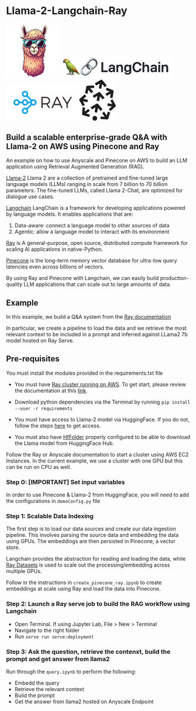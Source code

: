 # Llama-2-Langchain-Ray


<img src="img/llama-logo.png" alt="drawing" width="150"/><img src="img/langchain-logo.png" alt="drawing" width="300"/><img src="img/logo-ray.png" alt="drawing" width="200"/><img src="img/pinecone-logo.png" alt="drawing" width="100"/>


## Build a scalable enterprise-grade Q&A with Llama-2 on AWS using Pinecone and Ray
An example on how to use Anyscale and Pinecone on AWS to build an LLM application using Retrieval Augmented Generation (RAG).

[Llama-2](https://ai.meta.com/llama/) Llama 2 are a collection of pretrained and fine-tuned large language models (LLMs) ranging in scale from 7 billion to 70 billion parameters. The fine-tuned LLMs, called Llama 2-Chat, are optimized for dialogue use cases.

[Langchain](https://python.langchain.com/docs/get_started/introduction) LangChain is a framework for developing applications powered by language models. It enables applications that are:

1. Data-aware: connect a language model to other sources of data
2. Agentic: allow a language model to interact with its environment

[Ray](https://docs.ray.io/en/latest/) is A general-purpose, open source, distributed compute framework for scaling AI applications in native-Python.

[Pinecone](http://pinecone.io) is the long-term memory vector database for ultra-low query latencies even across billions of vectors.

By using Ray and Pinecone with Langchain, we can easily build production-quality LLM applications that can scale out to large amounts of data. 


## Example

In this example, we build a Q&A system from the [Ray documentation](https://docs.ray.io/en/master/)

In particular, we create a pipeline to load the data and we retrieve the most relevant context to be included in a prompt and inferred against LLama2 7b model hosted on Ray Serve.

## Pre-requisites

You must install the modules provided in the requirements.txt file
- You must have [Ray cluster running on AWS](https://github.com/ari-in-media-res/llama-2-langchain-ray/tree/main). To get start, please review the documentation at this [link](https://docs.ray.io/en/latest/cluster/vms/user-guides/launching-clusters/aws.html).
- Download python dependencies via the Terminal by running
`pip install --user -r requirements`

- You must have access to Llama-2 model via HuggingFace. If you do not, follow the steps [here](https://huggingface.co/blog/llama2) to get access. 
- You must also have [HfFolder](https://huggingface.co/docs/huggingface_hub/v0.16.3/en/package_reference/hf_api#huggingface_hub.HfFolder) properly configured to be able to download the Llama model from HuggingFace Hub.

Follow the Ray or Anyscale documentation to start a cluster using AWS EC2 Instances. In the current example, we use a cluster with one GPU but this can be run on CPU as well.

### Step 0: [IMPORTANT] Set input variables
In order to use Pinecone & Llama-2 from HuggingFace, you will need to add the configurations in `demoConfig.py` file

### Step 1: Scalable Data Indexing
The first step is to load our data sources and create our data ingestion pipeline. This involves parsing the source data and embedding the data using GPUs. The embeddings are then persisted in Pinecone, a vector store.

Langchain provides the abstraction for reading and loading the data, while [Ray Datasets](https://docs.ray.io/en/master/data/data.html) is used to scale out the processing/embedding across multiple GPUs.

Follow in the instructions in `create_pinecone_ray.ipynb` to create embeddings at scale using Ray and load the data into Pinecone.

### Step 2: Launch a Ray serve job to build the RAG workflow using Langchain

- Open Terminal. If using Jupyter Lab, File > New > Terminal
- Navigate to the right folder
- Run `serve run serve:deployment`


### Step 3: Ask the question, retrieve the contenxt, build the prompt and get answer from llama2

Run through the `query.ipynb` to perform the following:
- Embedd the query
- Retrieve the relevant context
- Build the prompt
- Get the answer from llama2 hosted on Anyscale Endpoint


